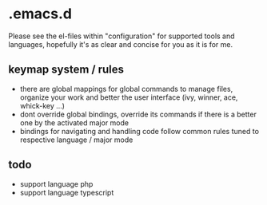 # .emacs.d

Please see the el-files within "configuration" for supported tools and languages, hopefully it's as clear and concise for you as it is for me.

## keymap system / rules
- there are global mappings for global commands to manage files, organize your work and better the user interface (ivy, winner, ace, whick-key ...)
- dont override global bindings, override its commands if there is a better one by the activated major mode
- bindings for navigating and handling code follow common rules tuned to respective language / major mode

## todo
- support language php
- support language typescript
